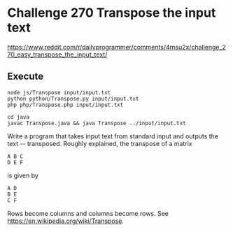 # Challenge 270 Transpose the input text

https://www.reddit.com/r/dailyprogrammer/comments/4msu2x/challenge_270_easy_transpose_the_input_text/

## Execute
```
node js/Transpose input/input.txt
python python/Transpose.py input/input.txt
php php/Transpose.php input/input.txt

cd java
javac Transpose.java && java Transpose ../input/input.txt
```


Write a program that takes input text from standard input and outputs the text -- transposed.
Roughly explained, the transpose of a matrix

```
A B C
D E F
```
is given by
```
A D
B E
C F
```
Rows become columns and columns become rows. See https://en.wikipedia.org/wiki/Transpose.

